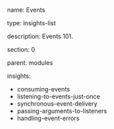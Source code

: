 name: Events

type: insights-list

description: Events 101. 

section: 0

parent: modules

insights:
  - consuming-events
  - listening-to-events-just-once
  - synchronous-event-delivery
  - passing-arguments-to-listeners
  - handling-event-errors
